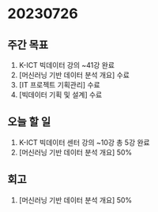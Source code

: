 # 20230726

## 주간 목표
1. K-ICT 빅데이터 강의 ~41강 완료
2. [머신러닝 기반 데이터 분석 개요] 수료
3. [IT 프로젝트 기획관리] 수료
4. [빅데이터 기획 및 설계] 수료

## 오늘 할 일
1. K-ICT 빅데이터 센터 강의 ~10강 총 5강 완료
2. [머신러닝 기반 데이터 분석 개요] 50%


## 회고
1. [머신러닝 기반 데이터 분석 개요] 50%